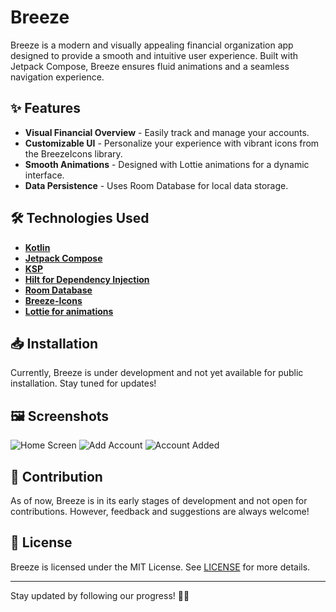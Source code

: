 # Breeze

Breeze is a modern and visually appealing  financial organization app designed to provide a smooth  and intuitive  user experience. Built with Jetpack Compose, Breeze ensures fluid animations  and a seamless navigation experience.

## ✨ Features

-  **Visual Financial Overview** - Easily track and manage your accounts.
-  **Customizable UI** - Personalize your experience with vibrant icons  from the BreezeIcons library.
-  **Smooth Animations** - Designed with Lottie animations  for a dynamic interface.
-  **Data Persistence** - Uses Room Database  for local data storage.

## 🛠️ Technologies Used

-  [**Kotlin**](https://kotlinlang.org/docs/home.html)
-  [**Jetpack Compose**](https://developer.android.com/compose)
-  [**KSP**](https://kotlinlang.org/docs/ksp-overview.html)
-  [**Hilt for Dependency Injection**](https://developer.android.com/training/dependency-injection/hilt-android?hl=pt-br)
-  [**Room Database**](https://developer.android.com/jetpack/androidx/releases/room?hl=pt-br)
-  [**Breeze-Icons**](https://github.com/MiguelDK17/Breeze-Icons)
-  [**Lottie for animations**](https://github.com/airbnb/lottie-android)

## 📥 Installation

Currently, Breeze is under development  and not yet available for public installation. Stay tuned  for updates!


## 🖼️ Screenshots
![Home Screen](screenshots/Screenshot_20250303_204024.png)
![Add Account](screenshots/Screenshot_20250303_204310.png)
![Account Added](screenshots/Screenshot_20250303_204334.png)

## 🤝 Contribution
As of now, Breeze is in its early stages  of development and not open for contributions. However, feedback  and suggestions  are always welcome!

## 📜 License
Breeze is licensed under the MIT License. See [LICENSE](https://github.com/MiguelDK17/Breeze/blob/master/LICENSE) for more details.

---

Stay updated by following our progress! 🚀✨
